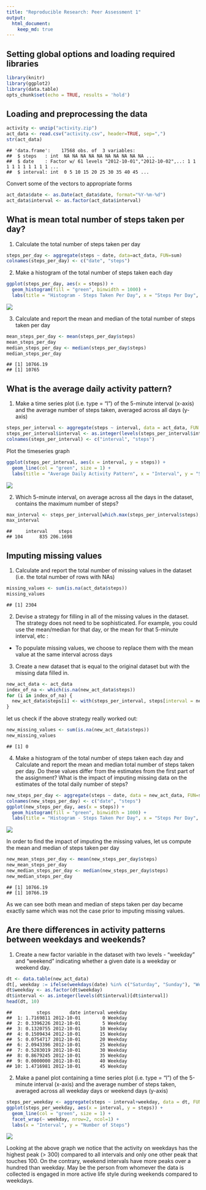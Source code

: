 ```yaml
---
title: "Reproducible Research: Peer Assessment 1"
output: 
  html_document:
    keep_md: true
---
```


## Setting global options and loading required libraries


```r
library(knitr)
library(ggplot2)
library(data.table)
opts_chunk$set(echo = TRUE, results = 'hold')
```


## Loading and preprocessing the data


```r
activity <- unzip("activity.zip")
act_data <- read.csv("activity.csv", header=TRUE, sep=",")
str(act_data)
```

```
## 'data.frame':	17568 obs. of  3 variables:
##  $ steps   : int  NA NA NA NA NA NA NA NA NA NA ...
##  $ date    : Factor w/ 61 levels "2012-10-01","2012-10-02",..: 1 1 1 1 1 1 1 1 1 1 ...
##  $ interval: int  0 5 10 15 20 25 30 35 40 45 ...
```

Convert some of the vectors to appropriate forms  


```r
act_data$date <- as.Date(act_data$date, format="%Y-%m-%d")
act_data$interval <- as.factor(act_data$interval)
```

## What is mean total number of steps taken per day?

1. Calculate the total number of steps taken per day  


```r
steps_per_day <- aggregate(steps ~ date, data=act_data, FUN=sum)
colnames(steps_per_day) <- c("date", "steps")
```

2. Make a histogram of the total number of steps taken each day  


```r
ggplot(steps_per_day, aes(x = steps)) + 
  geom_histogram(fill = "green", binwidth = 1000) + 
  labs(title = "Histogram - Steps Taken Per Day", x = "Steps Per Day", y = "Frequency")
```

![](PA1_template_files/figure-html/unnamed-chunk-5-1.png)<!-- -->

3. Calculate and report the mean and median of the total number of steps taken per day


```r
mean_steps_per_day <- mean(steps_per_day$steps)
mean_steps_per_day
median_steps_per_day <- median(steps_per_day$steps)
median_steps_per_day
```

```
## [1] 10766.19
## [1] 10765
```

## What is the average daily activity pattern?

1. Make a time series plot (i.e. type = “l”) of the 5-minute interval (x-axis) and the average number of steps taken, averaged across all days (y-axis)


```r
steps_per_interval <- aggregate(steps ~ interval, data = act_data, FUN = mean, na.rm = TRUE)
steps_per_interval$interval <- as.integer(levels(steps_per_interval$interval)[steps_per_interval$interval])
colnames(steps_per_interval) <- c("interval", "steps")
```

Plot the timeseries graph  


```r
ggplot(steps_per_interval, aes(x = interval, y = steps)) + 
  geom_line(col = "green", size = 1) + 
  labs(title = "Average Daily Activity Pattern", x = "Interval", y = "Steps")
```

![](PA1_template_files/figure-html/unnamed-chunk-8-1.png)<!-- -->

2. Which 5-minute interval, on average across all the days in the dataset, contains the maximum number of steps?


```r
max_interval <- steps_per_interval[which.max(steps_per_interval$steps),]
max_interval
```

```
##     interval    steps
## 104      835 206.1698
```

## Imputing missing values

1. Calculate and report the total number of missing values in the dataset (i.e. the total number of rows with NAs)


```r
missing_values <- sum(is.na(act_data$steps))
missing_values
```

```
## [1] 2304
```

2. Devise a strategy for filling in all of the missing values in the dataset. The strategy does not need to be sophisticated. For example, you could use the mean/median for that day, or the mean for that 5-minute interval, etc :

- To populate missing values, we choose to replace them with the mean value at the same interval across days  

3. Create a new dataset that is equal to the original dataset but with the missing data filled in.


```r
new_act_data <- act_data
index_of_na <- which(is.na(new_act_data$steps))
for (i in index_of_na) {
  new_act_data$steps[i] <- with(steps_per_interval, steps[interval = new_act_data$interval[i]])
}
```

let us check if the above strategy really worked out:


```r
new_missing_values <- sum(is.na(new_act_data$steps))
new_missing_values
```

```
## [1] 0
```

4. Make a histogram of the total number of steps taken each day and Calculate and report the mean and median total number of steps taken per day. Do these values differ from the estimates from the first part of the assignment? What is the impact of imputing missing data on the estimates of the total daily number of steps?


```r
new_steps_per_day <- aggregate(steps ~ date, data = new_act_data, FUN=sum)
colnames(new_steps_per_day) <- c("date", "steps")
ggplot(new_steps_per_day, aes(x = steps)) + 
  geom_histogram(fill = "green", binwidth = 1000) + 
  labs(title = "Histogram - Steps Taken Per Day", x = "Steps Per Day", y = "Frequency")
```

![](PA1_template_files/figure-html/unnamed-chunk-13-1.png)<!-- -->

In order to find the impact of imputing the missing values, let us compute the mean and median of steps taken per day


```r
new_mean_steps_per_day <- mean(new_steps_per_day$steps)
new_mean_steps_per_day
new_median_steps_per_day <- median(new_steps_per_day$steps)
new_median_steps_per_day
```

```
## [1] 10766.19
## [1] 10766.19
```

As we can see both mean and median of steps taken per day became exactly same which was not the case prior to imputing missing values.

## Are there differences in activity patterns between weekdays and weekends?

1. Create a new factor variable in the dataset with two levels - “weekday” and “weekend” indicating whether a given date is a weekday or weekend day.


```r
dt <- data.table(new_act_data)
dt[, weekday := ifelse(weekdays(date) %in% c("Saturday", "Sunday"), "Weekend", "Weekday")]
dt$weekday <- as.factor(dt$weekday)
dt$interval <- as.integer(levels(dt$interval)[dt$interval])
head(dt, 10)
```

```
##         steps       date interval weekday
##  1: 1.7169811 2012-10-01        0 Weekday
##  2: 0.3396226 2012-10-01        5 Weekday
##  3: 0.1320755 2012-10-01       10 Weekday
##  4: 0.1509434 2012-10-01       15 Weekday
##  5: 0.0754717 2012-10-01       20 Weekday
##  6: 2.0943396 2012-10-01       25 Weekday
##  7: 0.5283019 2012-10-01       30 Weekday
##  8: 0.8679245 2012-10-01       35 Weekday
##  9: 0.0000000 2012-10-01       40 Weekday
## 10: 1.4716981 2012-10-01       45 Weekday
```

2. Make a panel plot containing a time series plot (i.e. type = “l”) of the 5-minute interval (x-axis) and the average number of steps taken, averaged across all weekday days or weekend days (y-axis)


```r
steps_per_weekday <- aggregate(steps ~ interval+weekday, data = dt, FUN = mean)
ggplot(steps_per_weekday, aes(x = interval, y = steps)) + 
  geom_line(col = "green", size = 1) + 
  facet_wrap(~ weekday, nrow=2, ncol=1) + 
  labs(x = "Interval", y = "Number of Steps")
```

![](PA1_template_files/figure-html/unnamed-chunk-16-1.png)<!-- -->

Looking at the above graph we notice that the activity on weekdays has the highest peak (> 300) compared to all intervals and only one other peak that touches 100. On the contrary, weekend intervals have more peaks over a hundred than weekday. May be the person from whomever the data is collected is engaged in more active life style during weekends compared to weekdays.
